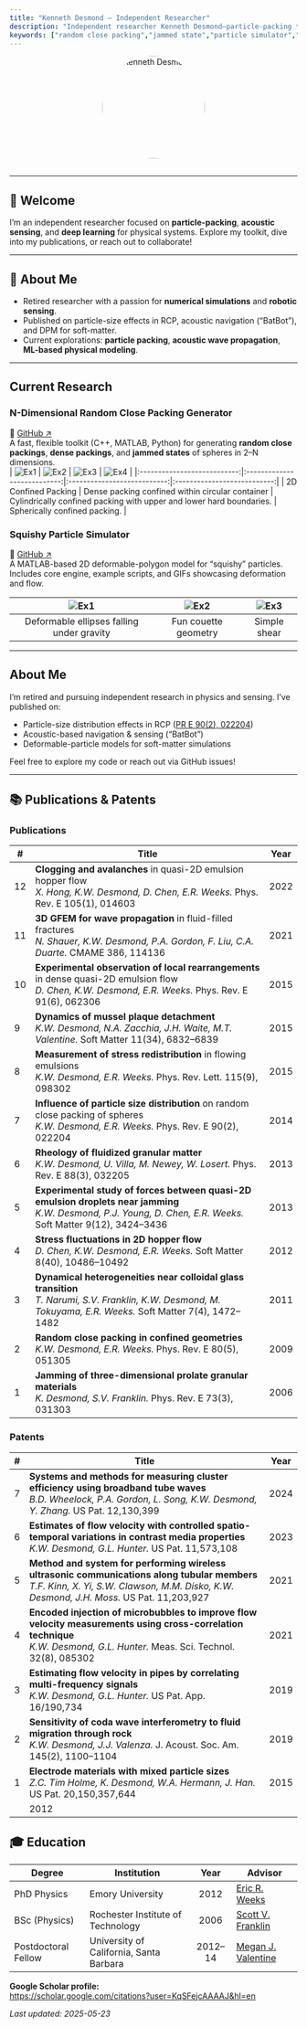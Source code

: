 ```yaml
---
title: "Kenneth Desmond — Independent Researcher"
description: "Independent researcher Kenneth Desmond—particle‐packing toolkits, acoustic sensing, soft‐matter simulators, and wave‐propagation libraries."
keywords: ["random close packing","jammed state","particle simulator","acoustic sensing","wave propagation","soft matter","deep learning"]
---
```


<div align="center">
  <img 
    src="images/me.png" 
    alt="Kenneth Desmond" 
    style="width:180px; height:180px; object-fit:cover; border-radius:50%; margin-bottom:1rem;"
  />
</div>

---

## 👋 Welcome

I’m an independent researcher focused on **particle-packing**, **acoustic sensing**, and **deep learning** for physical systems. Explore my toolkit, dive into my publications, or reach out to collaborate!

---

## 📝 About Me

* Retired researcher with a passion for **numerical simulations** and **robotic sensing**.
* Published on particle-size effects in RCP, acoustic navigation (“BatBot”), and DPM for soft-matter.
* Current explorations: **particle packing**, **acoustic wave propagation**, **ML-based physical modeling**.

---

## Current Research

### N-Dimensional Random Close Packing Generator  
🔗 [GitHub ↗](https://github.com/KD-physics/RCPGenerator)  
A fast, flexible toolkit (C++, MATLAB, Python) for generating **random close packings**, **dense packings**, and **jammed states** of spheres in 2–N dimensions.  
| ![Ex1](images/example1.png) | ![Ex2](images/example2.png) | ![Ex3](images/example3.png) | ![Ex4](images/example4.png) |
|:---------------------------:|:---------------------------:|:---------------------------:|:---------------------------:|
| 2D Confined Packing | Dense packing confined within circular container                  | Cylindrically confined packing with upper and lower hard boundaries.                   | Spherically confined packing.                  |


### Squishy Particle Simulator  
🔗 [GitHub ↗](https://github.com/KD-physics/Squishy-Particle-Simulator)  
A MATLAB-based 2D deformable-polygon model for “squishy” particles. Includes core engine, example scripts, and GIFs showcasing deformation and flow.  

| ![Ex1](images/Gravity.gif) | ![Ex2](images/HexCouette_Soft.gif) | ![Ex3](images/SimpleShearMedium.gif) |
|:---------------------------:|:---------------------------:|:---------------------------:|
| Deformable ellipses falling under gravity | Fun couette geometry  | Simple shear                  | 


---

## About Me

I’m retired and pursuing independent research in physics and sensing. I’ve published on:

- Particle-size distribution effects in RCP ([PR E 90(2), 022204](https://doi.org/10.1103/PhysRevE.90.022204))  
- Acoustic-based navigation & sensing (“BatBot”)  
- Deformable-particle models for soft-matter simulations  

Feel free to explore my code or reach out via GitHub issues!

---

## 📚 Publications & Patents

### Publications

| #  | Title                                                                                                                                                             | Year |
| -- | ----------------------------------------------------------------------------------------------------------------------------------------------------------------- | :--: |
| 12  | **Clogging and avalanches** in quasi-2D emulsion hopper flow<br>*X. Hong, K.W. Desmond, D. Chen, E.R. Weeks.* Phys. Rev. E 105(1), 014603                         | 2022 |
| 11  | **3D GFEM for wave propagation** in fluid-filled fractures<br>*N. Shauer, K.W. Desmond, P.A. Gordon, F. Liu, C.A. Duarte.* CMAME 386, 114136                      | 2021 |
| 10  | **Experimental observation of local rearrangements** in dense quasi-2D emulsion flow<br>*D. Chen, K.W. Desmond, E.R. Weeks.* Phys. Rev. E 91(6), 062306           | 2015 |
| 9  | **Dynamics of mussel plaque detachment**<br>*K.W. Desmond, N.A. Zacchia, J.H. Waite, M.T. Valentine.* Soft Matter 11(34), 6832–6839                               | 2015 |
| 8  | **Measurement of stress redistribution** in flowing emulsions<br>*K.W. Desmond, E.R. Weeks.* Phys. Rev. Lett. 115(9), 098302                                      | 2015 |
| 7  | **Influence of particle size distribution** on random close packing of spheres<br>*K.W. Desmond, E.R. Weeks.* Phys. Rev. E 90(2), 022204                          | 2014 |
| 6  | **Rheology of fluidized granular matter**<br>*K.W. Desmond, U. Villa, M. Newey, W. Losert.* Phys. Rev. E 88(3), 032205                                            | 2013 |
| 5  | **Experimental study of forces between quasi-2D emulsion droplets near jamming**<br>*K.W. Desmond, P.J. Young, D. Chen, E.R. Weeks.* Soft Matter 9(12), 3424–3436 | 2013 |
| 4  | **Stress fluctuations in 2D hopper flow**<br>*D. Chen, K.W. Desmond, E.R. Weeks.* Soft Matter 8(40), 10486–10492                                                  | 2012 |
| 3 | **Dynamical heterogeneities near colloidal glass transition**<br>*T. Narumi, S.V. Franklin, K.W. Desmond, M. Tokuyama, E.R. Weeks.* Soft Matter 7(4), 1472–1482   | 2011 |
| 2 | **Random close packing in confined geometries**<br>*K.W. Desmond, E.R. Weeks.* Phys. Rev. E 80(5), 051305                                                         | 2009 |
| 1 | **Jamming of three-dimensional prolate granular materials**<br>*K. Desmond, S.V. Franklin.* Phys. Rev. E 73(3), 031303                                            | 2006 |

### Patents

| # | Title                                                                                                                                                                                      | Year |
| - | ------------------------------------------------------------------------------------------------------------------------------------------------------------------------------------------ | :--: |
| 7 | **Systems and methods for measuring cluster efficiency using broadband tube waves**<br>*B.D. Wheelock, P.A. Gordon, L. Song, K.W. Desmond, Y. Zhang.* US Pat. 12,130,399                   | 2024 |
| 6 | **Estimates of flow velocity with controlled spatio-temporal variations in contrast media properties**<br>*K.W. Desmond, G.L. Hunter.* US Pat. 11,573,108                                  | 2023 |
| 5 | **Method and system for performing wireless ultrasonic communications along tubular members**<br>*T.F. Kinn, X. Yi, S.W. Clawson, M.M. Disko, K.W. Desmond, J.H. Moss.* US Pat. 11,203,927 | 2021 |
| 4 | **Encoded injection of microbubbles to improve flow velocity measurements using cross-correlation technique**<br>*K.W. Desmond, G.L. Hunter.* Meas. Sci. Technol. 32(8), 085302            | 2021 |
| 3 | **Estimating flow velocity in pipes by correlating multi-frequency signals**<br>*K.W. Desmond, G.L. Hunter.* US Pat. App. 16/190,734                                                       | 2019 |
| 2 | **Sensitivity of coda wave interferometry to fluid migration through rock**<br>*K.W. Desmond, J.J. Valenza.* J. Acoust. Soc. Am. 145(2), 1100–1104                                         | 2019 |
| 1 | **Electrode materials with mixed particle sizes**<br>*Z.C. Tim Holme, K. Desmond, W\.A. Hermann, J. Han.* US Pat. 20,150,357,644                                                           | 2015 |
                                                                          | 2012 |

## 🎓 Education

| Degree              | Institution                             |   Year  | Advisor                                                                  |
| ------------------- | --------------------------------------- | :-----: | ------------------------------------------------------------------------ |
| PhD Physics         | Emory University                        |   2012  | [Eric R. Weeks](https://faculty.college.emory.edu/sites/weeks/)          |
| BSc (Physics)       | Rochester Institute of Technology       |   2006  | [Scott V. Franklin](https://www.rit.edu/directory/svfsps-scott-franklin) |
| Postdoctoral Fellow | University of California, Santa Barbara | 2012–14 | [Megan J. Valentine](https://valentine.me.ucsb.edu/)                     |

**Google Scholar profile:**  
https://scholar.google.com/citations?user=KqSFejcAAAAJ&hl=en

*Last updated: 2025-05-23*  




